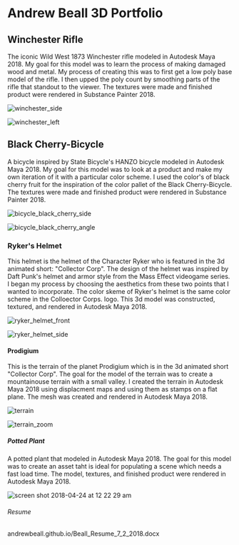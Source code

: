 # Andrew Beall 3D Portfolio

## Winchester Rifle

The iconic Wild West 1873 Winchester rifle modeled in Autodesk Maya 2018.  My goal for this model was to learn the process of making damaged wood and metal.  My process of creating this was to first get a low poly base model of the rifle.  I then upped the poly count by smoothing parts of the rifle that standout to the viewer.  The textures were made and finished product were rendered in Substance Painter 2018.

![winchester_side](https://user-images.githubusercontent.com/37832901/39000166-54bc0c26-43c1-11e8-90b4-e0a1ef213a0c.jpg)

![winchester_left](https://user-images.githubusercontent.com/37832901/39000349-ca7bd6ee-43c1-11e8-88d7-8a16be1638d5.jpg)

## Black Cherry-Bicycle 

A bicycle inspired by State Bicycle's HANZO bicycle modeled in Autodesk Maya 2018.  My goal for this model was to look at a product and make my own iteration of it with a particular color scheme.  I used the color's of black cherry fruit for the inspiration of the color pallet of the Black Cherry-Bicycle.  The textures were made and finished product were rendered in Substance Painter 2018.

![bicycle_black_cherry_side](https://user-images.githubusercontent.com/37832901/39169520-24ef0252-4766-11e8-913d-59c867ee9fd4.jpg)

![bicycle_black_cherry_angle](https://user-images.githubusercontent.com/37832901/39169383-985df064-4765-11e8-8014-81cecb103bc6.jpg)


###  Ryker's Helmet 

This helmet is the helmet of the Character Ryker who is featured in the 3d animated short: "Collector Corp".  The design of the helmet was inspired by Daft Punk's helmet and armor style from the Mass Effect videogame series.  I began my process by choosing the aesthetics from these two points that I wanted to incorporate.  The color skeme of Ryker's helmet is the same color scheme in the Colloector Corps. logo.  This 3d model was constructed, textured, and rendered in Autodesk Maya 2018.

![ryker_helmet_front](https://user-images.githubusercontent.com/37832901/39170525-e87a21d6-4769-11e8-87f9-9404a4c2dbf3.png)

![ryker_helmet_side](https://user-images.githubusercontent.com/37832901/39170334-1e99862c-4769-11e8-88e6-27390ee71814.png)


#### Prodigium

This is the terrain of the planet Prodigium which is in the 3d animated short "Collector Corp".  The goal for the model of the terrain was to create a mountainouse terrain with a small valley.  I created the terrain in Autodesk Maya 2018 using displacment maps and using them as stamps on a flat plane.  The mesh was created and rendered in Autodesk Maya 2018.

![terrain](https://user-images.githubusercontent.com/37832901/39188672-5a7303fa-479e-11e8-95f4-133a466c5d42.JPG)

![terrain_zoom](https://user-images.githubusercontent.com/37832901/39188679-5cf29e92-479e-11e8-8c26-77fb29211000.JPG)


##### Potted Plant

A potted plant that modeled in Autodesk Maya 2018.  The goal for this model was to create an asset taht is ideal for populating a scene which needs a fast load time. The model, textures, and finished product were rendered in Autodesk Maya 2018.

![screen shot 2018-04-24 at 12 22 29 am](https://user-images.githubusercontent.com/37832901/39189869-5723d816-47a1-11e8-829f-db85e1001250.png)

###### Resume

andrewbeall.github.io/Beall_Resume_7_2_2018.docx










